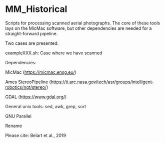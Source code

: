 # MM_Historical
Scripts for processing scanned aerial photographs. The core of these tools lays on the MicMac software, but other dependencies are needed for a straight-forward pipeline.

Two cases are presented:

exampleXXX.sh: Case where we have scanned 

Dependencies:

MicMac (https://micmac.ensg.eu/)

Ames StereoPipeline (https://ti.arc.nasa.gov/tech/asr/groups/intelligent-robotics/ngt/stereo/)

GDAL (https://www.gdal.org/)

General unix tools: sed, awk, grep, sort

GNU Parallel

Rename

Please cite:
Belart et al., 2019
